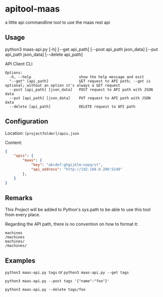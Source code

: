 # apitool-maas

a little api commandline tool to use the maas rest api

## Usage

python3 maas-api.py [-h] [--get api_path] [--post api_path json_data] [--put api_path json_data] [--delete api_path]

API Client CLI

```text
Options:
  -h, --help                      show the help message and exit
  "--get" [api_path]              GET request to API path; --get is optional; without an option it's always a GET request
  --post [api_path] [json_data]   POST request to API path with JSON data
  --put [api_path] [json_data]    PUT request to API path with JSON data
  --delete [api_path]             DELETE request to API path
```

## Configuration

Location: `[projectfolder]/apis.json`

Content:

```json
{
    "apis": {
        "maas": {
            "key": "abcdef:ghgijklm:nopqrst",
            "api_address": "http://192.168.0.200:5240"
        },
    }
}
```

## Remarks

This Project will be added to Python's sys.path to be able to use this tool from every place.

Regarding the API path, there is no convention on how to format it:

```text
machines
/machines
machines/
/machines/
```

## Examples

`python3 maas-api.py tags`
or
`python3 maas-api.py --get tags`

`python3 maas-api.py --post tags '{"name":"foo"}'`

`python3 maas-api.py --delete tags/foo`
